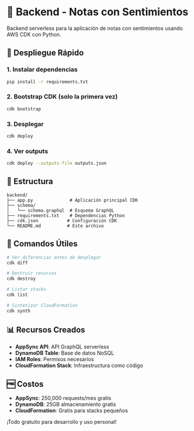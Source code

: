 # 🐍 Backend - Notas con Sentimientos

Backend serverless para la aplicación de notas con sentimientos usando AWS CDK con Python.

## 🚀 Despliegue Rápido

### 1. Instalar dependencias
```bash
pip install -r requirements.txt
```

### 2. Bootstrap CDK (solo la primera vez)
```bash
cdk bootstrap
```

### 3. Desplegar
```bash
cdk deploy
```

### 4. Ver outputs
```bash
cdk deploy --outputs-file outputs.json
```

## 📁 Estructura

```
backend/
├── app.py              # Aplicación principal CDK
├── schema/
│   └── schema.graphql  # Esquema GraphQL
├── requirements.txt    # Dependencias Python
├── cdk.json           # Configuración CDK
└── README.md          # Este archivo
```

## 🔧 Comandos Útiles

```bash
# Ver diferencias antes de desplegar
cdk diff

# Destruir recursos
cdk destroy

# Listar stacks
cdk list

# Sintetizar CloudFormation
cdk synth
```

## 📊 Recursos Creados

- **AppSync API**: API GraphQL serverless
- **DynamoDB Table**: Base de datos NoSQL
- **IAM Roles**: Permisos necesarios
- **CloudFormation Stack**: Infraestructura como código

## 🆓 Costos

- **AppSync**: 250,000 requests/mes gratis
- **DynamoDB**: 25GB almacenamiento gratis
- **CloudFormation**: Gratis para stacks pequeños

¡Todo gratuito para desarrollo y uso personal! 